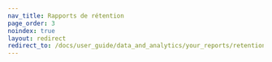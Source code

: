 ```yaml
---
nav_title: Rapports de rétention
page_order: 3
noindex: true
layout: redirect
redirect_to: /docs/user_guide/data_and_analytics/your_reports/retention_reports/
---
```


